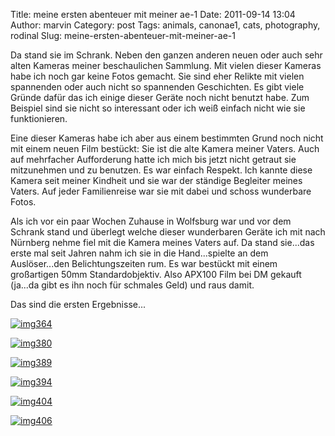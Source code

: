 Title: meine ersten abenteuer mit meiner ae-1
Date: 2011-09-14 13:04
Author: marvin
Category: post
Tags: animals, canonae1, cats, photography, rodinal
Slug: meine-ersten-abenteuer-mit-meiner-ae-1

Da stand sie im Schrank. Neben den ganzen anderen neuen oder auch sehr
alten Kameras meiner beschaulichen Sammlung. Mit vielen dieser Kameras
habe ich noch gar keine Fotos gemacht. Sie sind eher Relikte mit vielen
spannenden oder auch nicht so spannenden Geschichten. Es gibt viele
Gründe dafür das ich einige dieser Geräte noch nicht benutzt habe. Zum
Beispiel sind sie nicht so interessant oder ich weiß einfach nicht wie
sie funktionieren.

Eine dieser Kameras habe ich aber aus einem bestimmten Grund noch nicht
mit einem neuen Film bestückt: Sie ist die alte Kamera meiner Vaters.
Auch auf mehrfacher Aufforderung hatte ich mich bis jetzt nicht getraut
sie mitzunehmen und zu benutzen. Es war einfach Respekt. Ich kannte
diese Kamera seit meiner Kindheit und sie war der ständige Begleiter
meines Vaters. Auf jeder Familienreise war sie mit dabei und schoss
wunderbare Fotos.

Als ich vor ein paar Wochen Zuhause in Wolfsburg war und vor dem Schrank
stand und überlegt welche dieser wunderbaren Geräte ich mit nach
Nürnberg nehme fiel mit die Kamera meines Vaters auf. Da stand sie...das
erste mal seit Jahren nahm ich sie in die Hand...spielte an dem
Auslöser...den Belichtungszeiten rum. Es war bestückt mit einem
großartigen 50mm Standardobjektiv. Also APX100 Film bei DM gekauft
(ja...da gibt es ihn noch für schmales Geld) und raus damit.

Das sind die ersten Ergebnisse...

[![img364](http://farm7.static.flickr.com/6205/6146528773_33499dc51d.jpg)](http://www.flickr.com/photos/marvinxsteadfast/6146528773/ "img364 by marvinxsteadfast, on Flickr, via Patr")

[![img380](http://farm7.static.flickr.com/6174/6146530349_8547eb09e6.jpg)](http://www.flickr.com/photos/marvinxsteadfast/6146530349/ "img380 by marvinxsteadfast, on Flickr, via Patr")

[![img389](http://farm7.static.flickr.com/6072/6147080826_c4c77e7e6d.jpg)](http://www.flickr.com/photos/marvinxsteadfast/6147080826/ "img389 by marvinxsteadfast, on Flickr, via Patr")

[![img394](http://farm7.static.flickr.com/6088/6146533011_55c7a013c5.jpg)](http://www.flickr.com/photos/marvinxsteadfast/6146533011/ "img394 by marvinxsteadfast, on Flickr, via Patr")

[![img404](http://farm7.static.flickr.com/6087/6147083578_5f1a6289fc.jpg)](http://www.flickr.com/photos/marvinxsteadfast/6147083578/ "img404 by marvinxsteadfast, on Flickr, via Patr")

[![img406](http://farm7.static.flickr.com/6173/6146536411_4ed8343635.jpg)](http://www.flickr.com/photos/marvinxsteadfast/6146536411/ "img406 by marvinxsteadfast, on Flickr, via Patr")


